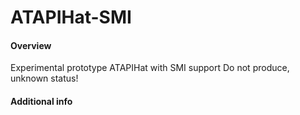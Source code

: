 ATAPIHat-SMI
=============================

#### Overview

Experimental prototype ATAPIHat with SMI support
Do not produce, unknown status!

#### Additional info

